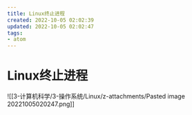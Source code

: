 ```yaml
---
title: Linux终止进程
created: 2022-10-05 02:02:39
updated: 2022-10-05 02:02:47
tags: 
- atom
---
```


# Linux终止进程

![[3-计算机科学/3-操作系统/Linux/z-attachments/Pasted image 20221005020247.png]]


